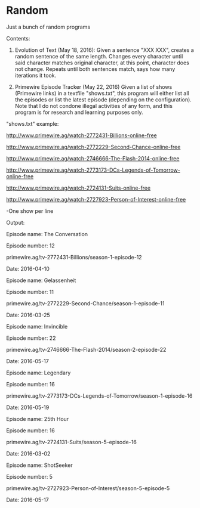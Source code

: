 # Random
Just a bunch of random programs 

Contents:

1) Evolution of Text (May 18, 2016):
Given a sentence "XXX XXX", creates a random sentence of the same length.
Changes every character until said character matches original character, at this point, character does not change.
Repeats until both sentences match, says how many iterations it took.

2) Primewire Episode Tracker (May 22, 2016)
Given a list of shows (Primewire links) in a textfile "shows.txt", this program will either list all the episodes or list the latest episode (depending on the configuration). Note that I do not condone illegal activities of any form, and this program is for research and learning purposes only. 

"shows.txt" example:

http://www.primewire.ag/watch-2772431-Billions-online-free

http://www.primewire.ag/watch-2772229-Second-Chance-online-free

http://www.primewire.ag/watch-2746666-The-Flash-2014-online-free

http://www.primewire.ag/watch-2773173-DCs-Legends-of-Tomorrow-online-free

http://www.primewire.ag/watch-2724131-Suits-online-free

http://www.primewire.ag/watch-2727923-Person-of-Interest-online-free

-One show per line

Output: 


Episode name: The Conversation

Episode number: 12

primewire.ag/tv-2772431-Billions/season-1-episode-12

Date: 2016-04-10

Episode name: Gelassenheit

Episode number: 11

primewire.ag/tv-2772229-Second-Chance/season-1-episode-11

Date: 2016-03-25

Episode name: Invincible

Episode number: 22

primewire.ag/tv-2746666-The-Flash-2014/season-2-episode-22

Date: 2016-05-17

Episode name: Legendary

Episode number: 16

primewire.ag/tv-2773173-DCs-Legends-of-Tomorrow/season-1-episode-16

Date: 2016-05-19

Episode name: 25th Hour

Episode number: 16

primewire.ag/tv-2724131-Suits/season-5-episode-16

Date: 2016-03-02

Episode name: ShotSeeker

Episode number: 5

primewire.ag/tv-2727923-Person-of-Interest/season-5-episode-5

Date: 2016-05-17

